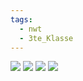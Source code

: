 ```yaml
---
tags:
  - nwt
  - 3te_Klasse
---
```

![](VLAN%20Creation%20Commands.excalidraw.svg)
![](VLAN%20Port%20Assigment%20Commands.excalidraw.svg)
![](change%20vlan%20port%20membership.excalidraw.svg)
![](Trunk%20Configuration%20Commands.excalidraw.svg)
